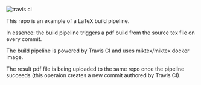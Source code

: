 ![travis ci](https://travis-ci.org/icanhazbroccoli/latex-sandbox.svg?branch=master)

This repo is an example of a LaTeX build pipeline.

In essence: the build pipeline triggers a pdf build from the source tex file on every commit.

The build pipeline is powered by Travis CI and uses miktex/miktex docker image.

The result pdf file is being uploaded to the same repo once the pipeline succeeds (this operaion creates a new commit authored by Travis CI).
